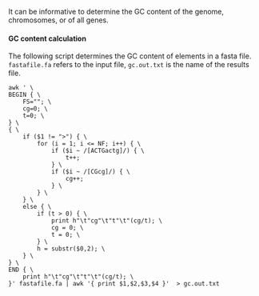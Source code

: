 It can be informative to determine the GC content of the genome, chromosomes, or of all genes. 

#### GC content calculation

The following script determines the GC content of elements in a fasta file. `fastafile.fa` refers to the input file, `gc.out.txt` is the name of the results file. 

```
awk ' \
BEGIN { \
    FS=""; \
    cg=0; \
    t=0; \
} \
{ \
    if ($1 != ">") { \
        for (i = 1; i <= NF; i++) { \
            if ($i ~ /[ACTGactg]/) { \
                t++;
            } \
            if ($i ~ /[CGcg]/) { \
                cg++;
            } \
        } \
    } \
    else { \
        if (t > 0) { \
            print h"\t"cg"\t"t"\t"(cg/t); \
            cg = 0; \
            t = 0; \
        } \
        h = substr($0,2); \
    } \
} \
END { \
    print h"\t"cg"\t"t"\t"(cg/t); \
}' fastafile.fa | awk '{ print $1,$2,$3,$4 }'  > gc.out.txt
```
